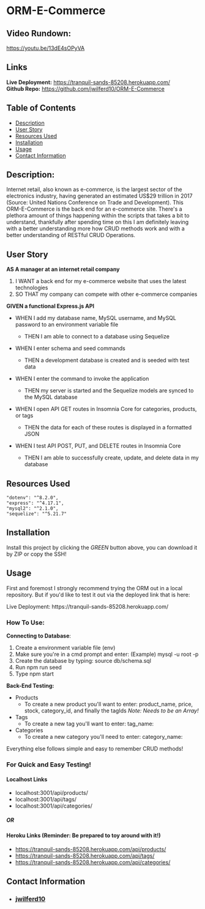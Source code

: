 # ORM-E-Commerce

## Video Rundown:

https://youtu.be/13dE4sOPyVA

## Links
**Live Deployment:** https://tranquil-sands-85208.herokuapp.com/
<br>
**Github Repo:** https://github.com/jwilferd10/ORM-E-Commerce

## Table of Contents 
  - [Description](#description)
  - [User Story](#user-story)
  - [Resources Used](#resources-used)
  - [Installation](#installation)
  - [Usage](#usage)
  - [Contact Information](#contact-information)

## Description:
Internet retail, also known as e-commerce, is the largest sector of the electronics industry, having generated an estimated US$29 trillion in 2017 (Source: United Nations Conference on Trade and Development). This ORM-E-Commerce is the back end for an e-commerce site. There's a plethora amount of things happening within the scripts that takes a bit to understand, thankfully after spending time on this I am definitely leaving with a better understanding more how CRUD methods work and with a better understanding of RESTful CRUD Operations.

## User Story
**AS A manager at an internet retail company**
1. I WANT a back end for my e-commerce website that uses the latest technologies
2. SO THAT my company can compete with other e-commerce companies

**GIVEN a functional Express.js API**

- WHEN I add my database name, MySQL username, and MySQL password to an environment variable file
  - THEN I am able to connect to a database using Sequelize

- WHEN I enter schema and seed commands
  - THEN a development database is created and is seeded with test data

- WHEN I enter the command to invoke the application
  - THEN my server is started and the Sequelize models are synced to the MySQL database

- WHEN I open API GET routes in Insomnia Core for categories, products, or tags
  - THEN the data for each of these routes is displayed in a formatted JSON

- WHEN I test API POST, PUT, and DELETE routes in Insomnia Core
  - THEN I am able to successfully create, update, and delete data in my database

## Resources Used

    "dotenv": "^8.2.0",
    "express": "^4.17.1",
    "mysql2": "^2.1.0",
    "sequelize": "^5.21.7"

## Installation
Install this project by clicking the *GREEN* button above, you can download it by ZIP or copy the SSH!

## Usage
<p>First and foremost I strongly recommend trying the ORM out in a local repository. But if you'd like to test it out via the deployed link that is here:</p>

<p> Live Deployment: https://tranquil-sands-85208.herokuapp.com/ </p>

### How To Use: 
**Connecting to Database**: <br>
1. Create a environment variable file (env)
2. Make sure you're in a cmd prompt and enter: (Example) mysql -u root -p <br>
3. Create the database by typing: source db/schema.sql <br>
4. Run npm run seed
5. Type npm start

**Back-End Testing:**
- Products
  - To create a new product you'll want to enter: product_name, price, stock, category_id, and finally the tagIds *Note: Needs to be an Array!*
- Tags
  - To create a new tag you'll want to enter: tag_name: 
- Categories
  - To create a new category you'll need to enter: category_name:

Everything else follows simple and easy to remember CRUD methods! 
 
 ### For Quick and Easy Testing!
 
 #### Localhost Links 
 - localhost:3001/api/products/
 - localhost:3001/api/tags/
 - localhost:3001/api/categories/
 ##### **OR** 
 #### Heroku Links (Reminder: Be prepared to toy around with it!)
 - https://tranquil-sands-85208.herokuapp.com/api/products/
 - https://tranquil-sands-85208.herokuapp.com/api/tags/
 - https://tranquil-sands-85208.herokuapp.com/api/categories/

## Contact Information
- ### [jwilferd10](https://github.com/jwilferd10)
